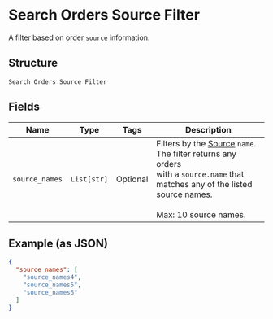 
# Search Orders Source Filter

A filter based on order `source` information.

## Structure

`Search Orders Source Filter`

## Fields

| Name | Type | Tags | Description |
|  --- | --- | --- | --- |
| `source_names` | `List[str]` | Optional | Filters by the [Source](entity:OrderSource) `name`. The filter returns any orders<br>with a `source.name` that matches any of the listed source names.<br><br>Max: 10 source names. |

## Example (as JSON)

```json
{
  "source_names": [
    "source_names4",
    "source_names5",
    "source_names6"
  ]
}
```

